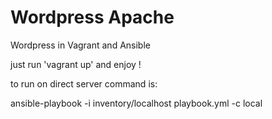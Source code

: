 Wordpress Apache
================


Wordpress in Vagrant and Ansible


just run 'vagrant up' and enjoy !


to run on direct server command is:

ansible-playbook -i inventory/localhost playbook.yml -c local
